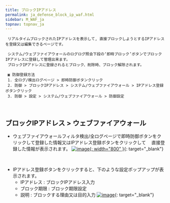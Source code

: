 ```yaml
---
title: ブロックIPアドレス
permalink: ja_defense_block_ip_waf.html
sidebar: M_WAF_ja
topnav: topnav_ja
---
```


     リアルタイムブロックされたIPアドレスを表示して, 直接ブロックしようとするIPアドレスを登録又は編集できるページです。

     システム/ウェブファイアウォールのログログ照会下段の‘即時ブロック’ボタンでブロックIPアドレスに登録して管理出来ます。
     ブロックIPアドレスに登録されるとブロック、削除時、ブロック解除されます。

     ▣ 防御登録方法
     1. 全ログ/検出ログページ > 即時防御ボタンクリック
     2. 防御 > ブロックIPアドレス > システム/ウェブファイアウォール > IPアドレス登録ボタンクリック
     3. 防御 > 設定 > システム/ウェブファイアウォール > 防御設定

<br />

## ブロックIPアドレス > ウェブファイアウォール
- ウェブファイアウォールフィルタ検出/全ログページで即時防御ボタンをクリックして登録した情報又はIPアドレス登録ボタンをクリックして 　直接登録した情報が表示されます。
[![image](/docs/images/Manual/waf/defense/ip/3.png){: width="800" }](/docs/images/Manual/waf/defense/ip/3.png){: target="_blank"}
 
<br />

- IPアドレス登録ボタンをクリックすると、下のような設定ポップアップが表示されます。
   - IPアドレス :  ブロックIPアドレス入力
   - ブロック期限 :  ブロック期限設定
   - 説明 : ブロックする理由又は目的入力
[![image](/docs/images/Manual/waf/defense/ip/2.png)](/docs/images/Manual/waf/defense/ip/2.png){: target="_blank"}
